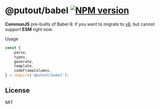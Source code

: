 # @putout/babel [![NPM version][NPMIMGURL]][NPMURL]

[NPMIMGURL]: https://img.shields.io/npm/v/@putout/babel.svg?style=flat&longCache=true
[NPMURL]: https://npmjs.org/package/@putout/babel "npm"

**CommonJS** pre-builts of Babel 8: if you want to migrate to [v8](https://github.com/babel/babel/releases/tag/v8.0.0-alpha.10), but cannot support **ESM** right now.

Usage

```js
const {
    parse,
    types,
    generate,
    template,
    codeFrameColumns,
} = require('@putout/babel');
```

## License

MIT
